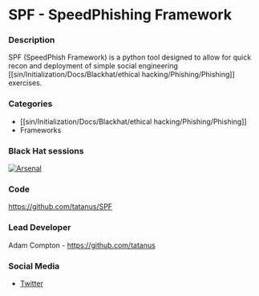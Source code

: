# SPF - SpeedPhishing Framework 

### Description
SPF (SpeedPhish Framework) is a python tool designed to allow for quick recon and deployment of simple social engineering [[sin/Initialization/Docs/Blackhat/ethical hacking/Phishing/Phishing]] exercises.

### Categories
* [[sin/Initialization/Docs/Blackhat/ethical hacking/Phishing/Phishing]]
* Frameworks

### Black Hat sessions
[![Arsenal](https://rawgit.com/toolswatch/badges/master/arsenal/usa/2015.svg)](https://www.toolswatch.org/2015/06/black-hat-arsenal-usa-2015-speakers-lineup/)

### Code 
https://github.com/tatanus/SPF

### Lead Developer
Adam Compton - https://github.com/tatanus

### Social Media 
* [Twitter](https://twitter.com/tatanus)
